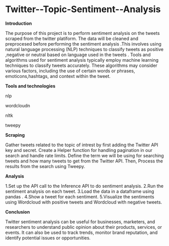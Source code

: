 # Twitter--Topic-Sentiment--Analysis
**Introduction**

The purpose of this project is to perform sentiment analysis on the tweets  scraped from the twitter platiform.
The data will be cleaned and preprocesed before performing the sentiment analysis .This involves using natural language processing (NLP) techniques to classify tweets as positive ,negative or neutral based on language used in the tweets .
Tools and algorithms used for sentiment analysis typically employ machine learning techniques to classify tweets accurately.
These algorithms may consider various factors, including the use of certain words or phrases, emoticons,hashtags, and context within the tweet.

**Tools and technologies** 

nlp

wordcloudn

nltk

tweepy

**Scraping**

Gather tweets related to the topic of intrest by first adding the Twitter API key and secret.
Create  a Helper function for handling pagination in our search and handle rate limits.
Define  the term we will be using for searching tweets and how many tweets to get from the Twitter API.
Then, Process  the results from the search using Tweepy.

**Analysis**

1.Set up the API call to the Inference API to do sentiment analysis.
2.Run the sentiment analysis on each tweet.
3.Load the data in a dataframe using pandas .
4.Show a tweet for each sentiment.
5.Visualize the sentiments using Wordcloud with positive tweets and Wordcloud with negative tweets.

**Conclusion**

Twitter sentiment analysis can be useful for businesses, marketers, and researchers to understand public opinion about their products, services, or events. It can also be used to track trends, monitor brand reputation, and identify potential issues or opportunities.



